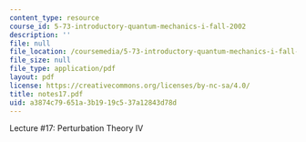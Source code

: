```yaml
---
content_type: resource
course_id: 5-73-introductory-quantum-mechanics-i-fall-2002
description: ''
file: null
file_location: /coursemedia/5-73-introductory-quantum-mechanics-i-fall-2002/a3874c79651a3b1919c537a12843d78d_notes17.pdf
file_size: null
file_type: application/pdf
layout: pdf
license: https://creativecommons.org/licenses/by-nc-sa/4.0/
title: notes17.pdf
uid: a3874c79-651a-3b19-19c5-37a12843d78d
---
```

Lecture #17: Perturbation Theory IV